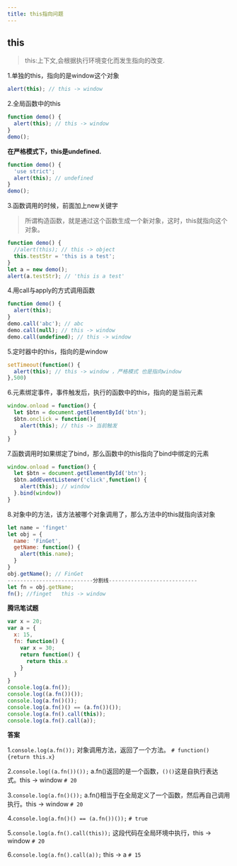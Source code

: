 ```yaml
---
title: this指向问题
---
```


## this

> this:上下文,会根据执行环境变化而发生指向的改变.

1.单独的this，指向的是window这个对象

```javascript
alert(this); // this -> window 
```

2.全局函数中的this

```javascript
function demo() {
  alert(this); // this -> window
}
demo();
```
**在严格模式下，this是undefined.**

```javascript
function demo() {
  'use strict';
  alert(this); // undefined
}
demo();
```
3.函数调用的时候，前面加上new关键字

> 所谓构造函数，就是通过这个函数生成一个新对象，这时，this就指向这个对象。

```javascript
function demo() {
  //alert(this); // this -> object
  this.testStr = 'this is a test';
}
let a = new demo();
alert(a.testStr); // 'this is a test'
```

4.用call与apply的方式调用函数

```javascript
function demo() {
  alert(this);
}
demo.call('abc'); // abc
demo.call(null); // this -> window
demo.call(undefined); // this -> window
```

5.定时器中的this，指向的是window

```javascript
setTimeout(function() {
  alert(this); // this -> window ，严格模式 也是指向window
},500)
```
6.元素绑定事件，事件触发后，执行的函数中的this，指向的是当前元素

```javascript
window.onload = function() {
  let $btn = document.getElementById('btn');
  $btn.onclick = function(){
    alert(this); // this -> 当前触发
  }
}
```
7.函数调用时如果绑定了bind，那么函数中的this指向了bind中绑定的元素
```javascript
window.onload = function() {
  let $btn = document.getElementById('btn');
  $btn.addEventListener('click',function() {
    alert(this); // window
  }.bind(window))
}
```
8.对象中的方法，该方法被哪个对象调用了，那么方法中的this就指向该对象

```javascript
let name = 'finget'
let obj = {
  name: 'FinGet',
  getName: function() {
    alert(this.name);
  }
}
obj.getName(); // FinGet
---------------------------分割线----------------------------
let fn = obj.getName;
fn(); //finget   this -> window
```

**腾讯笔试题**

```javascript
var x = 20;
var a = {
  x: 15,
  fn: function() {
    var x = 30;
    return function() {
      return this.x
    }
  }
}
console.log(a.fn());
console.log((a.fn())());
console.log(a.fn()());
console.log(a.fn()() == (a.fn())());
console.log(a.fn().call(this));
console.log(a.fn().call(a));
```


**答案**

1.`console.log(a.fn());`
对象调用方法，返回了一个方法。
`# function() {return this.x}`

2.`console.log((a.fn())());`
a.fn()返回的是一个函数，`()()`这是自执行表达式。this -> window
`# 20`

3.`console.log(a.fn()());`
a.fn()相当于在全局定义了一个函数，然后再自己调用执行。this -> window
`# 20`

4.`console.log(a.fn()() == (a.fn())());`
`# true`

5.`console.log(a.fn().call(this));`
这段代码在全局环境中执行，this -> window
`# 20`

6.`console.log(a.fn().call(a));`
this -> a
`# 15`